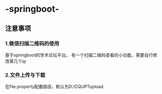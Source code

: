 # -springboot-



## 注意事项
### 1.微信扫描二维码的使用
基于springboot的学术论坛平台。
有一个扫描二维码查看的小功能，需要自行修改第几个ip
### 2.文件上传与下载
在file.property配置路径，默认为D:/CQUPTupload